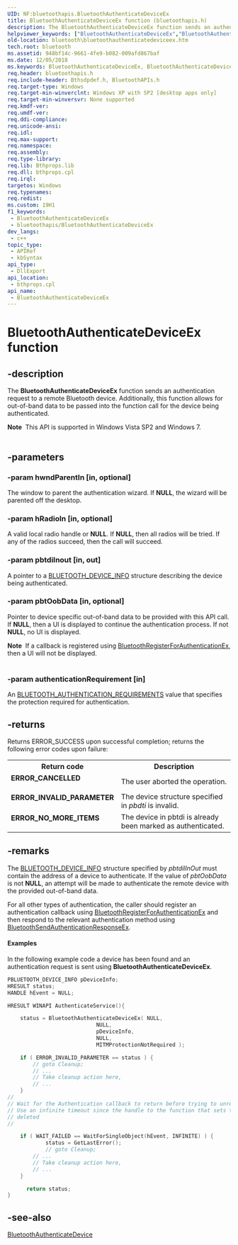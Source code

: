 ```yaml
---
UID: NF:bluetoothapis.BluetoothAuthenticateDeviceEx
title: BluetoothAuthenticateDeviceEx function (bluetoothapis.h)
description: The BluetoothAuthenticateDeviceEx function sends an authentication request to a remote Bluetooth device.
helpviewer_keywords: ["BluetoothAuthenticateDeviceEx","BluetoothAuthenticateDeviceEx function [Bluetooth]","bluetooth.bluetoothauthenticatedeviceex","bluetoothapis/BluetoothAuthenticateDeviceEx"]
old-location: bluetooth\bluetoothauthenticatedeviceex.htm
tech.root: bluetooth
ms.assetid: 948bf14c-9661-4fe9-b082-009afd867baf
ms.date: 12/05/2018
ms.keywords: BluetoothAuthenticateDeviceEx, BluetoothAuthenticateDeviceEx function [Bluetooth], bluetooth.bluetoothauthenticatedeviceex, bluetoothapis/BluetoothAuthenticateDeviceEx
req.header: bluetoothapis.h
req.include-header: Bthsdpdef.h, BluetoothAPIs.h
req.target-type: Windows
req.target-min-winverclnt: Windows XP with SP2 [desktop apps only]
req.target-min-winversvr: None supported
req.kmdf-ver: 
req.umdf-ver: 
req.ddi-compliance: 
req.unicode-ansi: 
req.idl: 
req.max-support: 
req.namespace: 
req.assembly: 
req.type-library: 
req.lib: Bthprops.lib
req.dll: bthprops.cpl
req.irql: 
targetos: Windows
req.typenames: 
req.redist: 
ms.custom: 19H1
f1_keywords:
 - BluetoothAuthenticateDeviceEx
 - bluetoothapis/BluetoothAuthenticateDeviceEx
dev_langs:
 - c++
topic_type:
 - APIRef
 - kbSyntax
api_type:
 - DllExport
api_location:
 - bthprops.cpl
api_name:
 - BluetoothAuthenticateDeviceEx
---
```


# BluetoothAuthenticateDeviceEx function


## -description

The <b>BluetoothAuthenticateDeviceEx</b> function sends an authentication request to a remote Bluetooth device. Additionally, this function allows for out-of-band data to be passed into the function call for the device being authenticated.
<div class="alert"><b>Note</b>  This API is supported in Windows Vista SP2 and Windows 7.</div><div> </div>

## -parameters

### -param hwndParentIn [in, optional]

The window to parent the authentication wizard. If <b>NULL</b>, the 
wizard will be parented off the desktop.

### -param hRadioIn [in, optional]

A valid local radio handle or <b>NULL</b>. If <b>NULL</b>, then all radios will
          be tried. If any of the radios succeed, then the call will
succeed.

### -param pbtdiInout [in, out]

A pointer to a <a href="/windows/win32/api/bluetoothapis/ns-bluetoothapis-bluetooth_device_info_struct">BLUETOOTH_DEVICE_INFO</a> structure describing the device          being authenticated.

### -param pbtOobData [in, optional]

Pointer to device specific out-of-band data to be provided with this API call.  If <b>NULL</b>, then a UI is
          displayed to continue the authentication process.
If not <b>NULL</b>, no UI is displayed.

<div class="alert"><b>Note</b>  If a callback is registered using <a href="/windows/desktop/api/bluetoothapis/nf-bluetoothapis-bluetoothregisterforauthenticationex">BluetoothRegisterForAuthenticationEx</a>, then a UI will not be displayed.</div>
<div> </div>

### -param authenticationRequirement [in]

An <a href="/windows/win32/api/bluetoothapis/ne-bluetoothapis-bluetooth_authentication_requirements">BLUETOOTH_AUTHENTICATION_REQUIREMENTS</a> value that specifies the protection required for authentication.

## -returns

Returns ERROR_SUCCESS upon successful completion; returns the following error codes upon failure:

<table>
<tr>
<th>Return code</th>
<th>Description</th>
</tr>
<tr>
<td width="40%">
<dl>
<dt><b>ERROR_CANCELLED</b></dt>
</dl>
</td>
<td width="60%">
The user aborted the operation.

</td>
</tr>
<tr>
<td width="40%">
<dl>
<dt><b>ERROR_INVALID_PARAMETER</b></dt>
</dl>
</td>
<td width="60%">
The device structure specified in <i>pbdti</i> is invalid.

</td>
</tr>
<tr>
<td width="40%">
<dl>
<dt><b>ERROR_NO_MORE_ITEMS</b></dt>
</dl>
</td>
<td width="60%">
The device in pbtdi is already been marked as authenticated.

</td>
</tr>
</table>

## -remarks

The <a href="/windows/win32/api/bluetoothapis/ns-bluetoothapis-bluetooth_device_info_struct">BLUETOOTH_DEVICE_INFO</a> structure specified by <i>pbtdilInOut</i> must contain the address of a device to authenticate.  If the value of <i>pbtOobData</i> is not <b>NULL</b>, an attempt  will be made to authenticate the remote device with the provided out-of-band data.

For all other types of  authentication, the caller should register an authentication callback using <a href="/windows/desktop/api/bluetoothapis/nf-bluetoothapis-bluetoothregisterforauthenticationex">BluetoothRegisterForAuthenticationEx</a> and then respond to the relevant authentication method using <a href="/windows/desktop/api/bluetoothapis/nf-bluetoothapis-bluetoothsendauthenticationresponseex">BluetoothSendAuthenticationResponseEx</a>.


#### Examples

In the following example code a device has been found and an authentication request is  sent using <b>BluetoothAuthenticateDeviceEx</b>. 


```cpp
PBLUETOOTH_DEVICE_INFO pDeviceInfo; 
HRESULT status;
HANDLE hEvent = NULL;

HRESULT WINAPI AuthenticateService(){

	status = BluetoothAuthenticateDeviceEx( NULL,
					        NULL,
					        pDeviceInfo,
					        NULL,
					        MITMProtectionNotRequired );

	if ( ERROR_INVALID_PARAMETER == status ) {
		// goto Cleanup;
		// ...
		// Take cleanup action here,
		// ...
	}
//
// Wait for the Authentication callback to return before trying to unregister the handle
// Use an infinite timeout since the handle to the function that sets the event is being
// deleted
//

	if ( WAIT_FAILED == WaitForSingleObject(hEvent, INFINITE) ) {
        	status = GetLastError();
        	// goto Cleanup;
		// ...
		// Take cleanup action here,
		// ...
	}

      return status;
}
```

## -see-also

<a href="/windows/desktop/api/bluetoothapis/nf-bluetoothapis-bluetoothauthenticatedevice">BluetoothAuthenticateDevice</a>